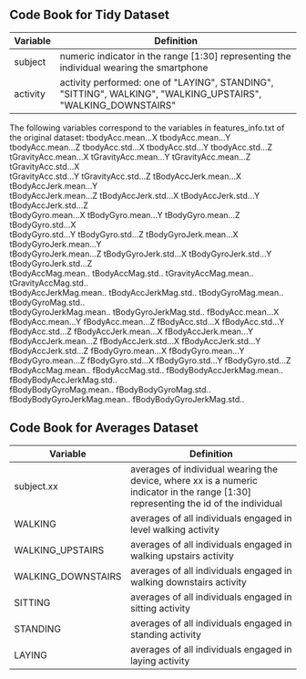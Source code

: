 ## Code Book for Tidy Dataset
Variable | Definition
-------- | ----------
subject | numeric indicator in the range [1:30] representing the individual wearing the smartphone
activity | activity performed: one of "LAYING", STANDING", "SITTING", WALKING", "WALKING\_UPSTAIRS", "WALKING\_DOWNSTAIRS"

The following variables correspond to the variables in features_info.txt of the original dataset:
tbodyAcc.mean...X
tbodyAcc.mean...Y
tbodyAcc.mean...Z
tbodyAcc.std...X
tbodyAcc.std...Y
tbodyAcc.std...Z
tGravityAcc.mean...X
tGravityAcc.mean...Y
tGravityAcc.mean...Z
tGravityAcc.std...X        
tGravityAcc.std...Y
tGravityAcc.std...Z
tBodyAccJerk.mean...X
tBodyAccJerk.mean...Y      
tBodyAccJerk.mean...Z
tBodyAccJerk.std...X
tBodyAccJerk.std...Y
tBodyAccJerk.std...Z       
tBodyGyro.mean...X
tBodyGyro.mean...Y
tBodyGyro.mean...Z
tBodyGyro.std...X          
tBodyGyro.std...Y
tBodyGyro.std...Z
tBodyGyroJerk.mean...X
tBodyGyroJerk.mean...Y     
tBodyGyroJerk.mean...Z
tBodyGyroJerk.std...X
tBodyGyroJerk.std...Y
tBodyGyroJerk.std...Z      
tBodyAccMag.mean..
tBodyAccMag.std..
tGravityAccMag.mean..
tGravityAccMag.std..       
tBodyAccJerkMag.mean..
tBodyAccJerkMag.std..
tBodyGyroMag.mean..
tBodyGyroMag.std..         
tBodyGyroJerkMag.mean..
tBodyGyroJerkMag.std..
fBodyAcc.mean...X
fBodyAcc.mean...Y
fBodyAcc.mean...Z
fBodyAcc.std...X 
fBodyAcc.std...Y 
fBodyAcc.std...Z 
fBodyAccJerk.mean...X 
fBodyAccJerk.mean...Y 
fBodyAccJerk.mean...Z 
fBodyAccJerk.std...X 
fBodyAccJerk.std...Y 
fBodyAccJerk.std...Z 
fBodyGyro.mean...X
fBodyGyro.mean...Y         
fBodyGyro.mean...Z
fBodyGyro.std...X
fBodyGyro.std...Y
fBodyGyro.std...Z          
fBodyAccMag.mean..
fBodyAccMag.std..
fBodyBodyAccJerkMag.mean..
fBodyBodyAccJerkMag.std..  
fBodyBodyGyroMag.mean..
fBodyBodyGyroMag.std..
fBodyBodyGyroJerkMag.mean..
fBodyBodyGyroJerkMag.std..

## Code Book for Averages Dataset
Variable | Definition
-------- | ----------
subject.xx | averages of individual wearing the device, where xx is a numeric indicator in the range [1:30] representing the id of the individual
WALKING | averages of all individuals engaged in level walking activity
WALKING_UPSTAIRS | averages of all individuals engaged in walking upstairs activity
WALKING_DOWNSTAIRS | averages of all individuals engaged in walking downstairs activity
SITTING | averages of all individuals engaged in sitting activity
STANDING | averages of all individuals engaged in standing activity
LAYING | averages of all individuals engaged in laying activity